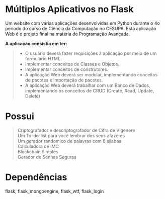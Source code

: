 # Múltiplos Aplicativos no Flask
Um website com várias aplicações desenvolvidas em Python durante o 4o período do curso de Ciência da Computação no CESUPA. Esta aplicação Web é o projeto final na matéria de Programação Avançada.  
  
**A aplicação consistia em ter:**
> - O usuário deverá fazer requisições à aplicação por meio de um formulário HTML.  
> - Implementar conceitos de Classes e Objetos.  
> - Implementar conceitos de construtores.  
> - A aplicação Web deverá ser modular, implementando conceitos de pacotes e importação de pacotes.  
> - A aplicação Web deverá trabalhar com um Banco de Dados, implementando os conceitos de CRUD (Create, Read, Update, Delete)  
  
# Possui
> Criptografador e descriptografador de Cifra de Vigenere  
> Um To-do-list para você lembrar dos seus afazeres  
> Um gerador randomico de palavras com 8 silabas  
> Calculadora de IMC  
> Blockchain Simples  
Gerador de Senhas Seguras
# Dependências
flask, flask_mongoengine, flask_wtf, flask_login
